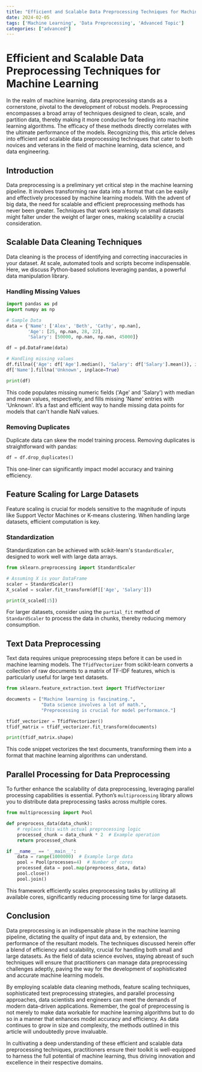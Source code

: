 ```yaml
---
title: "Efficient and Scalable Data Preprocessing Techniques for Machine Learning"
date: 2024-02-05
tags: ['Machine Learning', 'Data Preprocessing', 'Advanced Topic']
categories: ["advanced"]
---
```



# Efficient and Scalable Data Preprocessing Techniques for Machine Learning

In the realm of machine learning, data preprocessing stands as a cornerstone, pivotal to the development of robust models. Preprocessing encompasses a broad array of techniques designed to clean, scale, and partition data, thereby making it more conducive for feeding into machine learning algorithms. The efficacy of these methods directly correlates with the ultimate performance of the models. Recognizing this, this article delves into efficient and scalable data preprocessing techniques that cater to both novices and veterans in the field of machine learning, data science, and data engineering.

## Introduction

Data preprocessing is a preliminary yet critical step in the machine learning pipeline. It involves transforming raw data into a format that can be easily and effectively processed by machine learning models. With the advent of big data, the need for scalable and efficient preprocessing methods has never been greater. Techniques that work seamlessly on small datasets might falter under the weight of larger ones, making scalability a crucial consideration.

## Scalable Data Cleaning Techniques

Data cleaning is the process of identifying and correcting inaccuracies in your dataset. At scale, automated tools and scripts become indispensable. Here, we discuss Python-based solutions leveraging pandas, a powerful data manipulation library.

### Handling Missing Values

```python
import pandas as pd
import numpy as np

# Sample Data
data = {'Name': ['Alex', 'Beth', 'Cathy', np.nan],
        'Age': [25, np.nan, 28, 22],
        'Salary': [50000, np.nan, np.nan, 45000]}

df = pd.DataFrame(data)

# Handling missing values
df.fillna({'Age': df['Age'].median(), 'Salary': df['Salary'].mean()}, inplace=True)
df['Name'].fillna('Unknown', inplace=True)

print(df)
```

This code populates missing numeric fields ('Age' and 'Salary') with median and mean values, respectively, and fills missing 'Name' entries with 'Unknown'. It’s a fast and efficient way to handle missing data points for models that can't handle NaN values.

### Removing Duplicates

Duplicate data can skew the model training process. Removing duplicates is straightforward with pandas:

```python
df = df.drop_duplicates()
```

This one-liner can significantly impact model accuracy and training efficiency.

## Feature Scaling for Large Datasets

Feature scaling is crucial for models sensitive to the magnitude of inputs like Support Vector Machines or K-means clustering. When handling large datasets, efficient computation is key.

### Standardization

Standardization can be achieved with scikit-learn's `StandardScaler`, designed to work well with large data arrays.

```python
from sklearn.preprocessing import StandardScaler

# Assuming X is your DataFrame
scaler = StandardScaler()
X_scaled = scaler.fit_transform(df[['Age', 'Salary']])

print(X_scaled[:5])
```

For larger datasets, consider using the `partial_fit` method of `StandardScaler` to process the data in chunks, thereby reducing memory consumption.

## Text Data Preprocessing

Text data requires unique preprocessing steps before it can be used in machine learning models. The `TfidfVectorizer` from scikit-learn converts a collection of raw documents to a matrix of TF-IDF features, which is particularly useful for large text datasets.

```python
from sklearn.feature_extraction.text import TfidfVectorizer

documents = ["Machine learning is fascinating.",
             "Data science involves a lot of math.",
             "Preprocessing is crucial for model performance."]

tfidf_vectorizer = TfidfVectorizer()
tfidf_matrix = tfidf_vectorizer.fit_transform(documents)

print(tfidf_matrix.shape)
```

This code snippet vectorizes the text documents, transforming them into a format that machine learning algorithms can understand.

## Parallel Processing for Data Preprocessing

To further enhance the scalability of data preprocessing, leveraging parallel processing capabilities is essential. Python’s `multiprocessing` library allows you to distribute data preprocessing tasks across multiple cores.

```python
from multiprocessing import Pool

def preprocess_data(data_chunk):
    # replace this with actual preprocessing logic
    processed_chunk = data_chunk * 2  # Example operation
    return processed_chunk

if __name__ == '__main__':
    data = range(1000000)  # Example large data
    pool = Pool(processes=4)  # Number of cores
    processed_data = pool.map(preprocess_data, data)
    pool.close()
    pool.join()
```

This framework efficiently scales preprocessing tasks by utilizing all available cores, significantly reducing processing time for large datasets.

## Conclusion

Data preprocessing is an indispensable phase in the machine learning pipeline, dictating the quality of input data and, by extension, the performance of the resultant models. The techniques discussed herein offer a blend of efficiency and scalability, crucial for handling both small and large datasets. As the field of data science evolves, staying abreast of such techniques will ensure that practitioners can manage data preprocessing challenges adeptly, paving the way for the development of sophisticated and accurate machine learning models.

By employing scalable data cleaning methods, feature scaling techniques, sophisticated text preprocessing strategies, and parallel processing approaches, data scientists and engineers can meet the demands of modern data-driven applications. Remember, the goal of preprocessing is not merely to make data workable for machine learning algorithms but to do so in a manner that enhances model accuracy and efficiency. As data continues to grow in size and complexity, the methods outlined in this article will undoubtedly prove invaluable. 

In cultivating a deep understanding of these efficient and scalable data preprocessing techniques, practitioners ensure their toolkit is well-equipped to harness the full potential of machine learning, thus driving innovation and excellence in their respective domains.